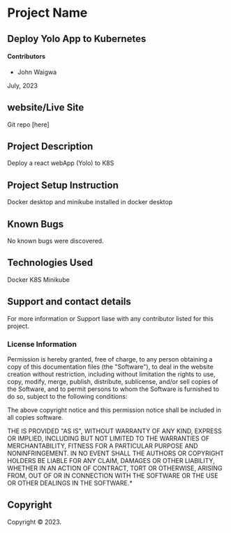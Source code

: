 # Project Name

## Deploy Yolo App to Kubernetes

#### Contributors

- John Waigwa

July, 2023

## website/Live Site
Git repo [here]
## Project Description
Deploy a react webApp (Yolo) to K8S 

## Project Setup Instruction
Docker desktop and  minikube installed in docker desktop

## Known Bugs

No known bugs were discovered.

## Technologies Used

Docker
K8S
Minikube

## Support and contact details

For more information or Support liase with any contributor listed for this project.

### License Information

Permission is hereby granted, free of charge, to any person obtaining a copy
of this documentation files (the "Software"), to deal
in the website creation without restriction, including without limitation the rights
to use, copy, modify, merge, publish, distribute, sublicense, and/or sell
copies of the Software, and to permit persons to whom the Software is
furnished to do so, subject to the following conditions:

The above copyright notice and this permission notice shall be included in all
copies software.

THE IS PROVIDED "AS IS", WITHOUT WARRANTY OF ANY KIND, EXPRESS OR
IMPLIED, INCLUDING BUT NOT LIMITED TO THE WARRANTIES OF MERCHANTABILITY,
FITNESS FOR A PARTICULAR PURPOSE AND NONINFRINGEMENT. IN NO EVENT SHALL THE
AUTHORS OR COPYRIGHT HOLDERS BE LIABLE FOR ANY CLAIM, DAMAGES OR OTHER
LIABILITY, WHETHER IN AN ACTION OF CONTRACT, TORT OR OTHERWISE, ARISING FROM,
OUT OF OR IN CONNECTION WITH THE SOFTWARE OR THE USE OR OTHER DEALINGS IN THE
SOFTWARE.\*

## Copyright

Copyright &copy; 2023.